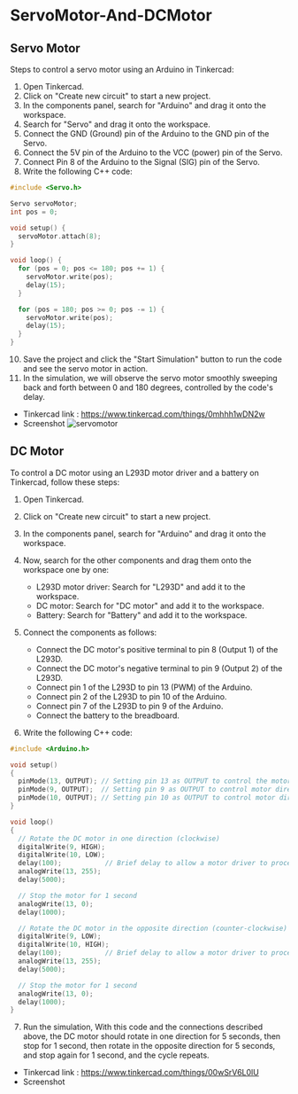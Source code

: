 # ServoMotor-And-DCMotor
## Servo Motor 
Steps to control a servo motor using an Arduino in Tinkercad:
1. Open Tinkercad.
1. Click on "Create new circuit" to start a new project.
3. In the components panel, search for "Arduino" and drag it onto the workspace.
4. Search for "Servo" and drag it onto the workspace.
5. Connect the GND (Ground) pin of the Arduino to the GND pin of the Servo.
6. Connect the 5V pin of the Arduino to the VCC (power) pin of the Servo.
7. Connect Pin 8 of the Arduino to the Signal (SIG) pin of the Servo.
8. Write the following C++ code:
```cpp
#include <Servo.h>

Servo servoMotor;
int pos = 0;

void setup() {
  servoMotor.attach(8);
}

void loop() {
  for (pos = 0; pos <= 180; pos += 1) {
    servoMotor.write(pos);
    delay(15);
  }

  for (pos = 180; pos >= 0; pos -= 1) {
    servoMotor.write(pos);
    delay(15);
  }
}
```
10. Save the project and click the "Start Simulation" button to run the code and see the servo motor in action.
11. In the simulation, we will observe the servo motor smoothly sweeping back and forth between 0 and 180 degrees, controlled by the code's delay.
- Tinkercad link : https://www.tinkercad.com/things/0mhhh1wDN2w
- Screenshot
![servomotor](https://github.com/LatifahAbuhamamah/ServoMotor_And_DCMotor/blob/main/Servomotor_screenshot.png)


## DC Motor
To control a DC motor using an L293D motor driver and a battery on Tinkercad, follow these steps:

1. Open Tinkercad.
2. Click on "Create new circuit" to start a new project.
3. In the components panel, search for "Arduino" and drag it onto the workspace.
4. Now, search for the other components and drag them onto the workspace one by one:
   - L293D motor driver: Search for "L293D" and add it to the workspace.
   - DC motor: Search for "DC motor" and add it to the workspace.
   - Battery: Search for "Battery" and add it to the workspace.
  
5. Connect the components as follows:
   - Connect the DC motor's positive terminal to pin 8 (Output 1) of the L293D.
   - Connect the DC motor's negative terminal to pin 9 (Output 2) of the L293D.
   - Connect pin 1 of the L293D to pin 13 (PWM) of the Arduino.
   - Connect pin 2 of the L293D to pin 10 of the Arduino.
   - Connect pin 7 of the L293D to pin 9 of the Arduino.
   - Connect the battery to the breadboard.
   
6. Write the following C++ code:
```cpp
#include <Arduino.h>

void setup()
{
  pinMode(13, OUTPUT); // Setting pin 13 as OUTPUT to control the motor
  pinMode(9, OUTPUT);  // Setting pin 9 as OUTPUT to control motor direction
  pinMode(10, OUTPUT); // Setting pin 10 as OUTPUT to control motor direction
}

void loop()
{
  // Rotate the DC motor in one direction (clockwise)
  digitalWrite(9, HIGH);
  digitalWrite(10, LOW);
  delay(100);           // Brief delay to allow a motor driver to process direction change
  analogWrite(13, 255);
  delay(5000);

  // Stop the motor for 1 second
  analogWrite(13, 0);
  delay(1000);

  // Rotate the DC motor in the opposite direction (counter-clockwise)
  digitalWrite(9, LOW);
  digitalWrite(10, HIGH);
  delay(100);           // Brief delay to allow a motor driver to process direction change
  analogWrite(13, 255);
  delay(5000);

  // Stop the motor for 1 second
  analogWrite(13, 0);
  delay(1000);
}
```
7. Run the simulation, With this code and the connections described above, the DC motor should rotate in one direction for 5 seconds, then stop for 1 second, then rotate in the opposite direction for 5 seconds, and stop again for 1 second, and the cycle repeats.

- Tinkercad link : https://www.tinkercad.com/things/00wSrV6L0lU
- Screenshot
  




